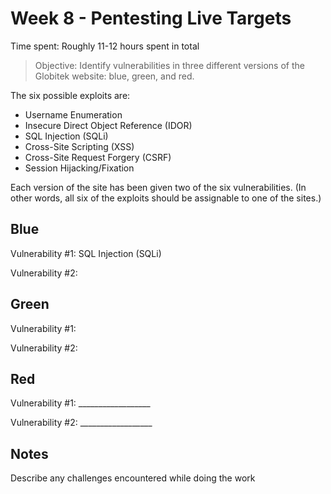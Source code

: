 # Week 8 - Pentesting Live Targets

Time spent: Roughly 11-12 hours spent in total

> Objective: Identify vulnerabilities in three different versions of the Globitek website: blue, green, and red.

The six possible exploits are:
* Username Enumeration
* Insecure Direct Object Reference (IDOR)
* SQL Injection (SQLi)
* Cross-Site Scripting (XSS)
* Cross-Site Request Forgery (CSRF)
* Session Hijacking/Fixation

Each version of the site has been given two of the six vulnerabilities. (In other words, all six of the exploits should be assignable to one of the sites.)

## Blue

Vulnerability #1: SQL Injection (SQLi)


Vulnerability #2: 


## Green

Vulnerability #1: 

Vulnerability #2: 


## Red

Vulnerability #1: __________________

Vulnerability #2: __________________


## Notes

Describe any challenges encountered while doing the work
